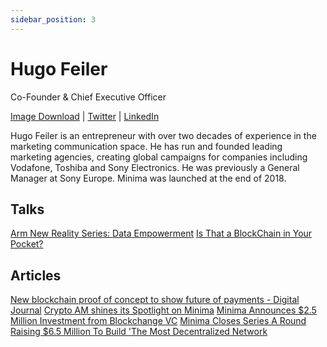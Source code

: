 ```yaml
---
sidebar_position: 3
---
```


# Hugo Feiler
Co-Founder & Chief Executive Officer
 

 
[Image Download](#) | [Twitter](https://twitter.com/HugoFeiler) | [LinkedIn](https://www.linkedin.com/in/hugo-feiler-b7529b4)
 
Hugo Feiler is an entrepreneur with over two decades of experience in the marketing communication space. He has run and founded leading marketing agencies, creating global campaigns for companies including Vodafone, Toshiba and Sony Electronics. He was previously a General Manager at Sony Europe. Minima was launched at the end of 2018.
 
## Talks
 
[Arm New Reality Series: Data Empowerment](https://www.youtube.com/watch?v=XJKROBmF2GQ) 
[Is That a BlockChain in Your Pocket?](https://talkingpointz.com/is-that-a-blockchain-in-your-pocket-hugofeiler-of-minima_global/)
 
## Articles
 
[New blockchain proof of concept to show future of payments - Digital Journal](https://www.digitaljournal.com/tech-science/q-a-new-blockchain-proof-of-concept-to-show-future-of-payments/article/570222) 
[Crypto AM shines its Spotlight on Minima](https://www.cityam.com/crypto-am-shines-its-spotlight-on-minima/)
[Minima Announces $2.5 Million Investment from Blockchange VC](https://minima.global/blog/minima-closes-series-a-round-raising-6-5-million-to-build-the-most-decentralized-network)
[Minima Closes Series A Round Raising $6.5 Million To Build 'The Most Decentralized Network](https://minima.global/blog/minima-closes-series-a-round-raising-6-5-million-to-build-the-most-decentralized-network) 
